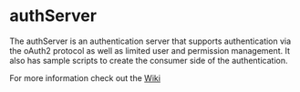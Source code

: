 # authServer

The authServer is an authentication server that supports authentication via the oAuth2 protocol as well as limited user and permission management. It also has sample scripts to create the consumer side of the authentication.

For more information check out the [Wiki](../../wiki)
